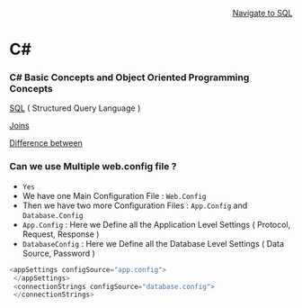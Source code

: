 <p align=right><a href='https://github.com/KIRANKUMAR7296/SQL'>Navigate to SQL</a></p>

# C#

### C# Basic Concepts and Object Oriented Programming Concepts

[SQL](https://github.com/KIRANKUMAR7296/SQL) ( Structured Query Language )

[Joins](https://github.com/KIRANKUMAR7296/SQL/blob/main/JOINS.md)

[Difference between](https://github.com/KIRANKUMAR7296/SQL/blob/main/DIFFERENCE.md)

### Can we use Multiple web.config file ?

- `Yes`
- We have one Main Configuration File : `Web.Config`
- Then we have two more Configuration Files : `App.Config` and `Database.Config`
- `App.Config` :  Here we Define all the Application Level Settings ( Protocol, Request, Response )
- `DatabaseConfig` : Here we Define all the Database Level Settings ( Data Source, Password )

```c#
<appSettings configSource="app.config">
 </appSettings>
 <connectionStrings configSource="database.config">
 </connectionStrings>
```


